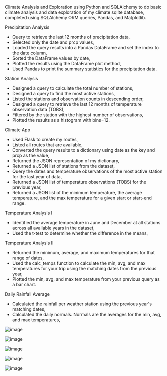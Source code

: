 

Climate Analysis and Exploration using Python and SQLAlchemy to do basic climate analysis and data exploration of my climate sqlite database, completed using SQLAlchemy ORM queries, Pandas, and Matplotlib.


Precipitation Analysis
- Query to retrieve the last 12 months of precipitation data,
- Selected only the date and prcp values,
- Loaded the query results into a Pandas DataFrame and set the index to the date column,
- Sorted the DataFrame values by date,
- Plotted the results using the DataFrame plot method,
- Used Pandas to print the summary statistics for the precipitation data.

Station Analysis

- Designed a query to calculate the total number of stations,
- Designed a query to find the most active stations,
- Listed the stations and observation counts in descending order,
- Designed a query to retrieve the last 12 months of temperature observation data (TOBS),
- Filtered by the station with the highest number of observations,
- Plotted the results as a histogram with bins=12.

Climate App

- Used Flask to create my routes,
- Listed all routes that are available,
- Converted the query results to a dictionary using date as the key and prcp as the value,
- Returned the JSON representation of my dictionary,
- Returned a JSON list of stations from the dataset,
- Query the dates and temperature observations of the most active station for the last year of data,
- Returned a JSON list of temperature observations (TOBS) for the previous year,
- Returned a JSON list of the minimum temperature, the average temperature, and the max temperature for a given start or start-end range.

Temperature Analysis I

- Identified the average temperature in June and December at all stations across all available years in the dataset, 
- Used the t-test to determine whether the difference in the means, 

Temperature Analysis II

- Returned the minimum, average, and maximum temperatures for that range of dates,
- Used the calc_temps function to calculate the min, avg, and max temperatures for your trip using the matching dates from the previous year,
- Plotted the min, avg, and max temperature from your previous query as a bar chart.


Daily Rainfall Average

- Calculated the rainfall per weather station using the previous year's matching dates,
- Calculated the daily normals. Normals are the averages for the min, avg, and max temperatures,


![image](https://user-images.githubusercontent.com/63757160/109596068-1db8aa00-7adb-11eb-9bfd-2257a702e1ba.png)

![image](https://user-images.githubusercontent.com/63757160/109596098-31641080-7adb-11eb-99ec-ac6007b31f4a.png)

![image](https://user-images.githubusercontent.com/63757160/109596170-5062a280-7adb-11eb-8105-e43ea085d1be.png)

![image](https://user-images.githubusercontent.com/63757160/109596201-61131880-7adb-11eb-8af4-f476ea14a80a.png)

![image](https://user-images.githubusercontent.com/63757160/109596237-7425e880-7adb-11eb-8cb4-959894777ef4.png)

